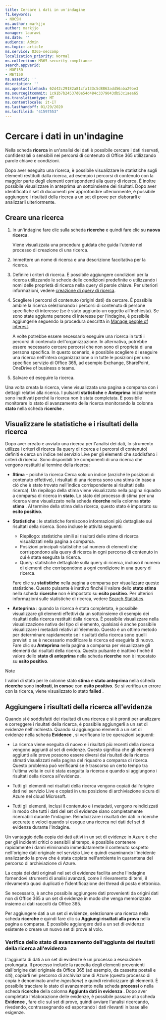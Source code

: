 ```yaml
---
title: Cercare i dati in un'indagine
f1.keywords:
- NOCSH
ms.author: markjjo
author: markjjo
manager: laurawi
ms.date: ''
audience: Admin
ms.topic: article
ms.service: O365-seccomp
localization_priority: Normal
ms.collection: M365-security-compliance
search.appverid:
- MOE150
- MET150
ms.assetid: ''
description: ''
ms.openlocfilehash: 62d42c29182a81cfa133c5d8863add56aba29be3
ms.sourcegitcommit: 1c91b7b24537d0e54d484c3379043db53c1aea65
ms.translationtype: MT
ms.contentlocale: it-IT
ms.lasthandoff: 01/29/2020
ms.locfileid: "41597553"
---
```

# <a name="search-for-data-in-an-investigation"></a>Cercare i dati in un'indagine

Nella scheda **ricerca** in un'analisi dei dati è possibile cercare i dati riservati, confidenziali o sensibili nei percorsi di contenuto di Office 365 utilizzando parole chiave e condizioni. 

Dopo aver eseguito una ricerca, è possibile visualizzare le statistiche sugli elementi restituiti dalla ricerca, ad esempio i percorsi di contenuto con la maggior parte degli elementi corrispondenti alla query di ricerca. È inoltre possibile visualizzare in anteprima un sottoinsieme dei risultati. Dopo aver identificato il set di documenti per approfondire ulteriormente, è possibile aggiungere i risultati della ricerca a un set di prove per elaborarli e analizzarli ulteriormente.

## <a name="create-a-search"></a>Creare una ricerca

1. In un'indagine fare clic sulla scheda **ricerche** e quindi fare clic su **nuova ricerca**. 

    Viene visualizzata una procedura guidata che guida l'utente nel processo di creazione di una ricerca.

2. Immettere un nome di ricerca e una descrizione facoltativa per la ricerca.

3. Definire i criteri di ricerca. È possibile aggiungere condizioni per la ricerca utilizzando le schede delle condizioni predefinite o utilizzando i nomi delle proprietà di ricerca nella query di parole chiave. Per ulteriori informazioni, vedere [creazione di query di ricerca](build-search-queries.md).

4. Scegliere i percorsi di contenuto (origini dati) da cercare. È possibile ambire la ricerca selezionando i percorsi di contenuto di persone specifiche di interesse (se è stato aggiunto un oggetto all'inchiesta). Se sono state aggiunte persone di interesse per l'indagine, è possibile aggiungerle seguendo la procedura descritta in [Manage people of interest](manage-people-of-interest.md#add-people-of-interest).
 
   A volte potrebbe essere necessario eseguire una ricerca in tutti i percorsi di contenuto dell'organizzazione. In alternativa, potrebbe essere necessario cercare percorsi che non sono di proprietà di una persona specifica. In questo scenario, è possibile scegliere di eseguire una ricerca nell'intera organizzazione o in tutte le posizioni per uno specifico servizio di Office 365, ad esempio Exchange, SharePoint, OneDrive of business o teams.

5. Salvare ed eseguire la ricerca.

Una volta creata la ricerca, viene visualizzata una pagina a comparsa con i dettagli relativi alla ricerca. I pulsanti **statistiche** e **Anteprima** inizialmente sono inattivati perché la ricerca non è stata completata. È possibile monitorare lo stato di avanzamento della ricerca monitorando la colonna **stato** nella scheda **ricerche** .

## <a name="view-statistics-and-search-results"></a>Visualizzare le statistiche e i risultati della ricerca

Dopo aver creato e avviato una ricerca per l'analisi dei dati, lo strumento utilizza i criteri di ricerca (la query di ricerca e i percorsi di contenuto) definiti e cerca un indice nel servizio Live per gli elementi che soddisfano i criteri di ricerca. Sono disponibili tre componenti di una ricerca che vengono restituiti al termine della ricerca: 

- **Stima** – poiché la ricerca Cerca solo un indice (anziché le posizioni di contenuto effettive), i risultati di una ricerca sono una stima (in base a ciò che è stato trovato nell'indice corrispondente ai risultati della ricerca). Un riepilogo della stima viene visualizzato nella pagina riquadro a comparsa di ricerca in **stato**. Lo stato del processo di stima per una ricerca viene visualizzato nella scheda **ricerche** nella colonna **stato stima** . Al termine della stima della ricerca, questo stato è impostato su **esito positivo**.

- **Statistiche** : le statistiche forniscono informazioni più dettagliate sui risultati della ricerca. Sono incluse le attività seguenti:

    - Riepilogo: statistiche simili ai risultati delle stime di ricerca visualizzati nella pagina a comparsa.
    - Posizioni principali-statistiche sul numero di elementi che corrispondono alla query di ricerca in ogni percorso di contenuto in cui è stata eseguita la ricerca. 
    - Query: statistiche dettagliate sulla query di ricerca, incluso il numero di elementi che corrispondono a ogni condizione in una query di ricerca.

    Fare clic su **statistiche** nella pagina a comparsa per visualizzare queste statistiche. Questo pulsante è inattivo finché il valore dello **stato stima** nella scheda **ricerche** non è impostato su **esito positivo**. Per ulteriori informazioni sulle statistiche di ricerca, vedere [Search Statistics](search-statistics.md).

- **Anteprima** : quando la ricerca è stata completata, è possibile visualizzare gli elementi effettivi da un sottoinsieme di esempio dei risultati della ricerca restituiti dalla ricerca. È possibile visualizzare nella visualizzazione nativa del tipo di elemento, qualsiasi è anche possibile visualizzare i metadati relativi all'elemento. Questo è un ottimo metodo per determinare rapidamente se i risultati della ricerca sono quelli previsti o se è necessario modificare la ricerca ed eseguirla di nuovo. Fare clic su **Anteprima** nella pagina a comparsa per visualizzare gli elementi dai risultati della ricerca. Questo pulsante è inattivo finché il valore dello **stato di anteprima** nella scheda **ricerche** non è impostato su **esito positivo**.
 
> [!NOTE]
> I valori di stato per le colonne stato **stima** e **stato anteprima** nella scheda **ricerche** sono **inoltrati**, **in corso**e con **esito positivo**. Se si verifica un errore con la ricerca, viene visualizzato lo stato **failed** .

## <a name="add-search-results-to-evidence"></a>Aggiungere i risultati della ricerca all'evidenza

Quando si è soddisfatti dei risultati di una ricerca e si è pronti per analizzare e correggere i risultati della ricerca, è possibile aggiungerli a un set di evidenze nell'inchiesta. Quando si aggiungono elementi a un set di evidenze nella scheda **Evidence** , si verificano le tre operazioni seguenti:

- La ricerca viene eseguita di nuovo e i risultati più recenti della ricerca vengono aggiunti al set di evidenze. Questo significa che gli elementi aggiunti alle prove possono essere diversi dai risultati della ricerca stimati visualizzati nella pagina del riquadro a comparsa di ricerca. Questo problema può verificarsi se è trascorso un certo tempo tra l'ultima volta in cui è stata eseguita la ricerca e quando si aggiungono i risultati della ricerca all'evidenza.

- Tutti gli elementi nei risultati della ricerca vengono copiati dall'origine dati nel servizio Live e copiati in una posizione di archiviazione sicura di Azure nel cloud Microsoft.

- Tutti gli elementi, inclusi il contenuto e i metadati, vengono reindicizzati in modo che tutti i dati del set di evidenze siano completamente ricercabili durante l'indagine. Reindicizzare i risultati dei dati in ricerche accurate e veloci quando si esegue una ricerca nei dati del set di evidenze durante l'indagine.

Un vantaggio della copia dei dati attivi in un set di evidenze in Azure è che per gli incidenti critici o sensibili al tempo, è possibile contenere rapidamente i danni eliminando immediatamente il contenuto sospetto nell'origine dati originale nel servizio Live e quindi esaminando l'incidente analizzando la prova che è stata copiata nell'ambiente in quarantena del percorso di archiviazione di Azure. 

La copia dei dati originali nel set di evidenze facilita anche l'indagine fornendovi strumenti di analisi avanzati, come il rilevamento di temi, il rilevamento quasi duplicati e l'identificazione dei thread di posta elettronica.

Se necessario, è anche possibile aggiungere dati provenienti da origini dati non di Office 365 a un set di evidenze in modo che venga memorizzato insieme ai dati raccolti da Office 365.

Per aggiungere dati a un set di evidenze, selezionare una ricerca nella scheda **ricerche** e quindi fare clic su **Aggiungi risultati alla prova** nella pagina a comparsa. È possibile aggiungere dati a un set di evidenze esistente o creare un nuovo set di prove al volo.

### <a name="tracking-the-progress-of-adding-search-results-to-evidence"></a>Verifica dello stato di avanzamento dell'aggiunta dei risultati della ricerca all'evidenza

L'aggiunta di dati a un set di evidenze è un processo a esecuzione prolungata. Il processo include la raccolta degli elementi provenienti dall'origine dati originale da Office 365 (ad esempio, da cassette postali e siti), copiarli nel percorso di archiviazione di Azure (questo processo di copia è denominato anche *ingestione*) e quindi reindicizzare gli elementi. È possibile tracciare lo stato di avanzamento nella scheda **processi** o nella scheda **ricerche** della colonna **Aggiunta dati in evidenza** . Dopo aver completato l'elaborazione delle evidenze, è possibile passare alla scheda **Evidence** , fare clic sul set di prove, quindi avviare l'analisi ricercando, rivedendo, contrassegnando ed esportando i dati rilevanti in base alle esigenze.